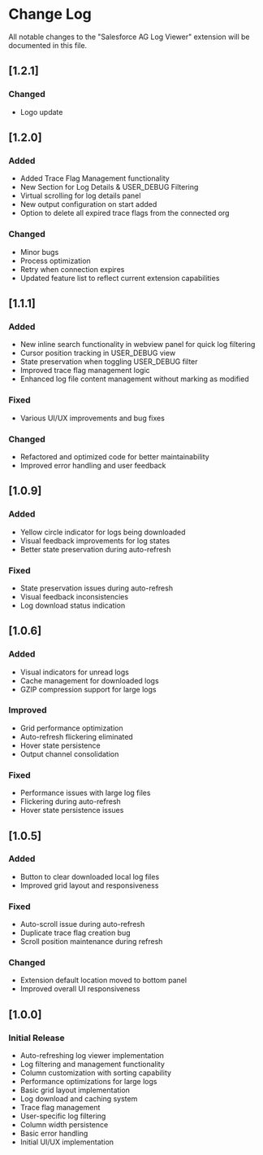 # Change Log

All notable changes to the "Salesforce AG Log Viewer" extension will be documented in this file.

## [1.2.1]
### Changed
- Logo update

## [1.2.0]
### Added
- Added Trace Flag Management functionality
- New Section for Log Details & USER_DEBUG Filtering 
- Virtual scrolling for log details panel
- New output configuration on start added
- Option to delete all expired trace flags from the connected org

### Changed
- Minor bugs
- Process optimization
- Retry when connection expires
- Updated feature list to reflect current extension capabilities


## [1.1.1] 

### Added
- New inline search functionality in webview panel for quick log filtering
- Cursor position tracking in USER_DEBUG view
- State preservation when toggling USER_DEBUG filter
- Improved trace flag management logic
- Enhanced log file content management without marking as modified

### Fixed
- Various UI/UX improvements and bug fixes

### Changed
- Refactored and optimized code for better maintainability
- Improved error handling and user feedback

## [1.0.9] 

### Added
- Yellow circle indicator for logs being downloaded
- Visual feedback improvements for log states
- Better state preservation during auto-refresh

### Fixed
- State preservation issues during auto-refresh
- Visual feedback inconsistencies
- Log download status indication

## [1.0.6] 

### Added
- Visual indicators for unread logs
- Cache management for downloaded logs
- GZIP compression support for large logs

### Improved
- Grid performance optimization
- Auto-refresh flickering eliminated
- Hover state persistence
- Output channel consolidation

### Fixed
- Performance issues with large log files
- Flickering during auto-refresh
- Hover state persistence issues

## [1.0.5]

### Added
- Button to clear downloaded local log files
- Improved grid layout and responsiveness

### Fixed
- Auto-scroll issue during auto-refresh
- Duplicate trace flag creation bug
- Scroll position maintenance during refresh

### Changed
- Extension default location moved to bottom panel
- Improved overall UI responsiveness

## [1.0.0]

### Initial Release
- Auto-refreshing log viewer implementation
- Log filtering and management functionality
- Column customization with sorting capability
- Performance optimizations for large logs
- Basic grid layout implementation
- Log download and caching system
- Trace flag management
- User-specific log filtering
- Column width persistence
- Basic error handling
- Initial UI/UX implementation